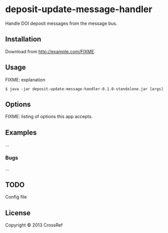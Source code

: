 # deposit-update-message-handler

Handle DOI deposit messages from the message bus.

## Installation

Download from http://example.com/FIXME.

## Usage

FIXME: explanation

    $ java -jar deposit-update-message-handler-0.1.0-standalone.jar [args]

## Options

FIXME: listing of options this app accepts.

## Examples

...

### Bugs

...

## TODO

Config file

## License

Copyright © 2013 CrossRef

